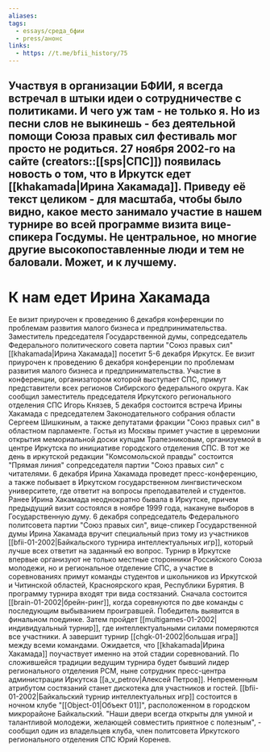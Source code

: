 ```yaml
---
aliases: 
tags: 
  - essays/среда_бфии
  - press/анонс
links:
  - https: //t.me/bfii_history/75
---
```

Участвуя в организации БФИИ, я всегда встречал в штыки идеи о сотрудничестве с политиками. И чего уж там - не только я. Но из песни слов не выкинешь - без деятельной помощи Союза правых сил фестиваль мог просто не родиться.
27 ноября 2002-го на сайте (creators::[[sps|СПС]]) появилась новость о том, что в Иркутск едет [[khakamada|Ирина Хакамада]]. Приведу её текст целиком - для масштаба, чтобы было видно, какое место занимало участие в нашем турнире во всей программе визита вице-спикера Госдумы. Не центральное, но многие другие высокопоставленные люди и тем не баловали. Может, и к лучшему.
---
# К нам едет Ирина Хакамада

Ее визит приурочен к проведению 6 декабря конференции по проблемам развития малого бизнеса и предпринимательства. Заместитель председателя Государственной думы, сопредседатель Федерального политического совета партии "Союз правых сил" [[khakamada|Ирина Хакамада]] посетит 5-6 декабря Иркутск. Ее визит приурочен к проведению 6 декабря конференции по проблемам развития малого бизнеса и предпринимательства. Участие в конференции, организатором которой выступает СПС, примут представители всех регионов Сибирского федерального округа.
Как сообщил заместитель председателя Иркутского регионального отделения СПС Игорь Князев, 5 декабря состоится встреча Ирины Хакамада с председателем Законодательного собрания области Сергеем Шишкиным, а также депутатами фракции "Союз правых сил" в областном парламенте. Гостья из Москвы примет участие в церемонии открытия мемориальной доски купцам Трапезниковым, организуемой в центре Иркутска по инициативе городского отделения СПС. В тот же день в иркутской редакции "Комсомольской правды" состоится "Прямая линия" сопредседателя партии "Союз правых сил" с читателями. 6 декабря Ирина Хакамада проведет пресс-конференцию, а также побывает в Иркутском государственном лингвистическом университете, где ответит на вопросы преподавателей и студентов. Ранее Ирина Хакамада неоднократно бывала в Иркутске, причем предыдущий визит состоялся в ноябре 1999 года, накануне выборов в Государственную думу.
6 декабря сопредседатель Федерального политсовета партии "Союз правых сил", вице-спикер Государственной думы Ирина Хакамада вручит специальный приз тому из участников [[bfii-01-2002|Байкальского турнира интеллектуальных игр]], который лучше всех ответит на заданный ею вопрос. Турнир в Иркутске впервые организуют не только местные сторонники Российского Союза молодежи, но и региональное отделение СПС, а участие в соревнованиях примут команды студентов и школьников из Иркутской и Читинской областей, Красноярского края, Республики Бурятия. В программу турнира входят три вида состязаний. Сначала состоится [[brain-01-2002|брейн-ринг]], когда соревнуются по две команды с последующим выбыванием проигравшей. Победитель выявится в финальном поединке. Затем пройдет [[multigames-01-2002|индивидуальный турнир]], где интеллектуальными силами померяются все участники. А завершит турнир [[chgk-01-2002|большая игра]] между всеми командами. Ожидается, что [[khakamada|Ирина Хакамада]] поучаствует именно на этой стадии соревнований.
По сложившейся традиции ведущим турнира будет бывший лидер регионального отделения РСМ, ныне сотрудник пресс-центра администрации Иркутска [[a_v_petrov|Алексей Петров]]. Непременным атрибутом состязаний станет дискотека для участников и гостей. [[bfii-01-2002|Байкальский турнир интеллектуальных игр]] состоится в ночном клубе "[[Object-01|Объект 01]]", расположенном в городском микрорайоне Байкальский. "Наши двери всегда открыты для умной и талантливой молодежи, желающей совместить приятное с полезным", - сообщил один из владельцев клуба, член политсовета Иркутского регионального отделения СПС Юрий Коренев.